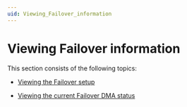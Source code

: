 ```yaml
---
uid: Viewing_Failover_information
---
```


# Viewing Failover information

This section consists of the following topics:

- [Viewing the Failover setup](xref:Viewing_the_Failover_setup)

- [Viewing the current Failover DMA status](xref:Viewing_the_current_Failover_DMA_status)
